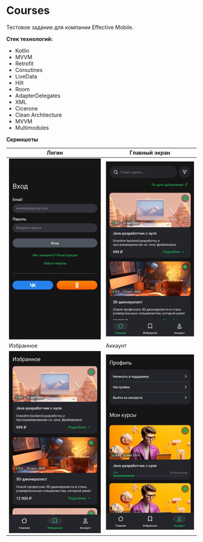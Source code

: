 # Courses

Тестовое задание для компании Effective Mobile.

**Стек технологий:**


- Kotlin
- MVVM
- Retrofit 
- Coroutines
- LiveData
- Hilt
- Room
- AdapterDelegates
- XML
- Cicerone 
- Clean Architecture
- MVVM
- Multimodules


**Скриншоты**

| Логин | Главный экран |
|--|--|
| ![alt text](screenshots/courses_screen_1.jpeg) | ![alt text](screenshots/courses_screen_2.jpeg) |
| Избранное | Аккаунт |
| ![alt text](screenshots/courses_screen_3.jpeg) | ![alt text](screenshots/courses_screen_4.jpeg) |


